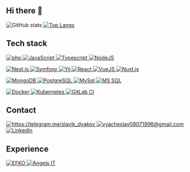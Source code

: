 ## Hi there 👋
  
![GitHub stats](https://github-readme-stats.vercel.app/api?username=vdyakov&show_icons=true&line_height=20&include_all_commits=true)
[![Top Langs](https://github-readme-stats.vercel.app/api/top-langs/?username=vdyakov&layout=compact&langs_count=6)](https://github.com/vdyakov/github-readme-stats)

## Tech stack
<p>
  <a href="https://www.php.net" target="_blank">
    <img alt="php" src="https://img.shields.io/badge/-PHP-4F5B93?style=for-the-badge&logo=php&logoColor=white" />
  </a>
  <a href="https://www.w3schools.com/js/js_es6.asp" target="_blank">
    <img alt="JavaScript" src="https://img.shields.io/badge/-JavaScript-yellow?style=for-the-badge&logo=javascript&logoColor=white" />
  </a>
  <a href="https://www.typescriptlang.org/" target="_blank">
    <img alt="Typescript" src="https://img.shields.io/badge/-TypeScipt-blue?style=for-the-badge&logo=typescript&logoColor=white" />
  </a>
  <a href="https://nodejs.org/" target="_blank">
    <img alt="NodeJS" src="https://img.shields.io/badge/-NodeJS-43853d?style=for-the-badge&logo=Node.js&logoColor=white" />
  </a>
</p>
<p>
  <a href="https://nestjs.com" target="_blank">
    <img alt="Nest.js" src="https://img.shields.io/badge/-Nest.js-black?style=for-the-badge&logo=nestjs&logoColor=red" />
  </a>
  <a href="https://symfony.com" target="_blank">
    <img alt="Symfony" src="https://img.shields.io/badge/-Symfony-1f2937?style=for-the-badge&logo=symfony&logoColor=white" />
  </a>
  <a href="https://www.yiiframework.com" target="_blank">
    <img alt="Yii" src="https://img.shields.io/badge/-Yii%20framework-1e6887?style=for-the-badge" />
  </a>
  <a href="https://react.dev" target="_blank">
    <img alt="React" src="https://img.shields.io/badge/-React-61dafb?style=for-the-badge&logo=react&logoColor=black" />
  </a>
  <a href="https://vuejs.org" target="_blank">
    <img alt="VueJS" src="https://img.shields.io/badge/-VueJS-42b883?style=for-the-badge&logo=vue.js&logoColor=white" />
  </a>
  <a href="https://nuxt.com/" target="_blank">
    <img alt="Nuxt.js" src="https://img.shields.io/badge/-Nuxt.js-012a35?style=for-the-badge&logo=nuxt.js&logoColor=00dc82" />
  </a>
</p>
<p>
  <a href="https://www.mongodb.com" target="_blank">
    <img alt="MongoDB" src="https://img.shields.io/badge/-MongoDB-13aa52?style=for-the-badge&logo=mongodb&logoColor=white" />
  </a>
  <a href="https://www.postgresql.org/" target="_blank">
    <img alt="PostgreSQL" src="https://img.shields.io/badge/-PostgreSQL-blue?style=for-the-badge&logo=postgresql&logoColor=white" />
  </a>
  <a href="https://www.mysql.com" target="_blank">
    <img alt="MySql" src="https://img.shields.io/badge/-MySql-3E6E93?style=for-the-badge&logo=mysql&logoColor=white" />
  </a>
  <a href="https://www.microsoft.com/sql-server" target="_blank">
    <img alt="MS SQL" src="https://img.shields.io/badge/-MS%20SQL-f2f2f2?style=for-the-badge&logo=microsoftsqlserver&logoColor=CC2927" />
  </a>
</p>
<p>
  <a href="https://www.docker.com/" target="_blank">
    <img alt="Docker" src="https://img.shields.io/badge/-Docker-46a2f1?style=for-the-badge&logo=docker&logoColor=white" />
  </a>
  <a href="https://kubernetes.io/" target="_blank">
    <img alt="Kubernetes" src="https://img.shields.io/badge/-Kubernetes-blue?style=for-the-badge&logo=kubernetes&logoColor=white" />
  </a>
  <a href="https://docs.gitlab.com/ee/ci/" target="_blank">
    <img alt="GitLab CI" src="https://img.shields.io/badge/-GitLab%20CI-2f2a6b?style=for-the-badge&logo=gitlab&logoColor=orange" />
  </a>
</p>

## Contact
<p>
  <a href="https://telegram.me/slavik_dyakov" target="_blank">
    <img alt="https://telegram.me/slavik_dyakov" src="https://img.shields.io/badge/Telegram-2CA5E0?style=for-the-badge&logo=telegram&logoColor=white" />
  </a>
  <a href="mailto:vyacheslav08071996@gmail.com" target="_blank">
    <img alt="vyacheslav08071996@gmail.com" src="https://img.shields.io/badge/Gmail-D14836?style=for-the-badge&logo=gmail&logoColor=white" />
  </a>
  <a href="https://www.linkedin.com/in/slavik-dyakov/" target="_blank">
    <img alt="LinkedIn" src="https://img.shields.io/badge/linkedin-%230077B5.svg?&style=for-the-badge&logo=linkedin&logoColor=white" />
  </a>
</p>

## Experience
<p>
  <a href="https://career.habr.com/companies/efko-cr" target="_blank">
    <img alt="EFKO" src="https://img.shields.io/badge/-EFKO-43853d?style=for-the-badge&logo=adeo&logoColor=white" />
  </a>
  <a href="https://angelsit.ru" target="_blank">
    <img alt="Angels IT" src="https://img.shields.io/badge/-Angels%20IT-blue?style=for-the-badge&logo=x5&logoColor=white" />
  </a>
</p>

